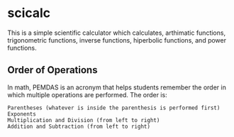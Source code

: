 # scicalc
This is a simple scientific calculator which calculates, arthimatic functions, trigonometric functions, inverse functions, hiperbolic functions, and power functions.

## Order of Operations

In math, PEMDAS is an acronym that helps students remember the order in which multiple operations are performed. The order is:

    Parentheses (whatever is inside the parenthesis is performed first)
    Exponents
    Multiplication and Division (from left to right)
    Addition and Subtraction (from left to right)

